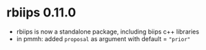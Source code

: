 # rbiips 0.11.0

* rbiips is now a standalone package, including biips c++ libraries
* in pmmh: added `proposal` as argument with default = `"prior"`
